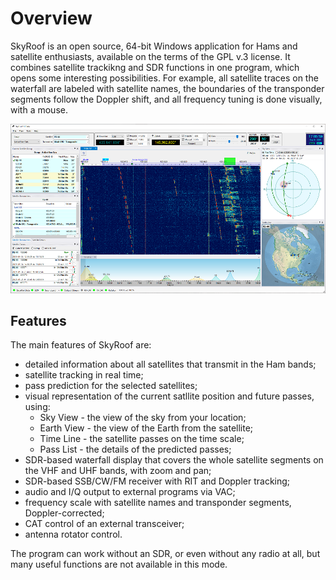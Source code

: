 # Overview

SkyRoof is an open source, 64-bit Windows application for Hams and satellite enthusiasts, 
available on the terms of the GPL v.3 license. It combines satellite trackikng and SDR functions in one program, 
which opens some interesting possibilities. For example, all satellite traces on the waterfall are labeled 
with satellite names, the boundaries of the transponder segments follow the Doppler shift, 
and all frequency tuning is done visually, with a mouse.

![Main Window](../images/main_window_TH.png)

## Features

The main features of SkyRoof are:

- detailed information about all satellites that transmit in the Ham bands;
- satellite tracking in real time;
- pass prediction for the selected satellites;
- visual representation of the current satllite position and future passes, using:
  - Sky View - the view of the sky from your location;
  - Earth View - the view of the Earth from the satellite;
  - Time Line - the satellite passes on the time scale;
  - Pass List - the details of the predicted passes;
- SDR-based waterfall display that covers the whole satellite segments on the VHF and UHF bands, with zoom and pan;
- SDR-based SSB/CW/FM receiver with RIT and Doppler tracking;
- audio and I/Q output to external programs via VAC;
- frequency scale with satellite names and transponder segments, Doppler-corrected;
- CAT control of an external transceiver;
- antenna rotator control.

The program can work without an SDR, or even without any radio at all, but many useful functions are not available in this mode.